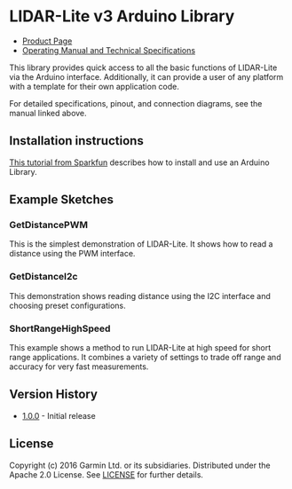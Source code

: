 # LIDAR-Lite v3 Arduino Library

* [Product Page](https://buy.garmin.com/en-US/US/oem/sensors-and-boards/lidar-lite-v3/prod557294.html)
* [Operating Manual and Technical Specifications](http://static.garmin.com/pumac/LIDAR_Lite_v3_Operation_Manual_and_Technical_Specifications.pdf)

This library provides quick access to all the basic functions of LIDAR-Lite
via the Arduino interface. Additionally, it can provide a user of any
platform with a template for their own application code.

For detailed specifications, pinout, and connection diagrams, see the manual linked above.

## Installation instructions
[This tutorial from Sparkfun](https://learn.sparkfun.com/tutorials/installing-an-arduino-library) describes how to install and use an Arduino Library.

## Example Sketches
### GetDistancePWM
This is the simplest demonstration of LIDAR-Lite. It shows how to read a distance using the PWM interface.

### GetDistanceI2c
This demonstration shows reading distance using the I2C interface and choosing preset configurations.

### ShortRangeHighSpeed
This example shows a method to run LIDAR-Lite at high speed for short range applications. It combines a variety of settings to trade off range and accuracy for very fast measurements.

## Version History
* [1.0.0](VERS) - Initial release

## License
Copyright (c) 2016 Garmin Ltd. or its subsidiaries. Distributed under the Apache 2.0 License.
See [LICENSE](LICENSE) for further details.
